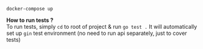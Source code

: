 `docker-compose up`


**How to run tests ?**  
To run tests, simply `cd` to root of project & run `go test .`
It will automatically set up `gin` test environment (no need to run api separately, just to cover tests)  